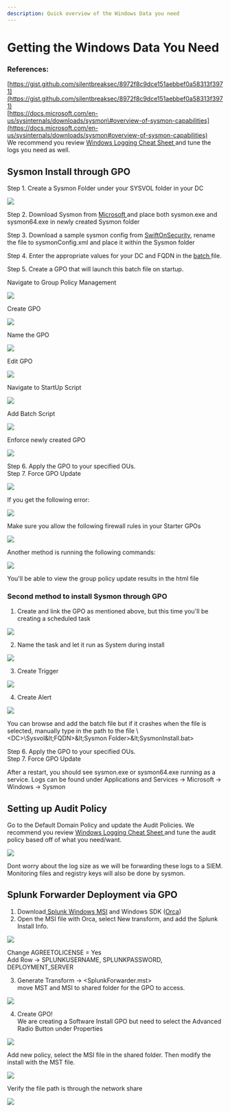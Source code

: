 ```yaml
---
description: Quick overview of the Windows Data you need
---
```


# Getting the Windows Data You Need

### References:

[https://gist.github.com/silentbreaksec/8972f8c9dce151aebbef0a58313f3971](https://gist.github.com/silentbreaksec/8972f8c9dce151aebbef0a58313f3971)  
[https://docs.microsoft.com/en-us/sysinternals/downloads/sysmon\#overview-of-sysmon-capabilities](https://docs.microsoft.com/en-us/sysinternals/downloads/sysmon#overview-of-sysmon-capabilities)  
We recommend you review [Windows Logging Cheat Sheet ](https://static1.squarespace.com/static/552092d5e4b0661088167e5c/t/5c586681f4e1fced3ce1308b/1549297281905/Windows+Logging+Cheat+Sheet_ver_Feb_2019.pdf)and tune the logs you need as well.

## Sysmon Install through GPO

Step 1. Create a Sysmon Folder under your SYSVOL folder in your DC

![](../.gitbook/assets/image%20%28145%29.png)

Step 2. Download Sysmon from [Microsoft ](https://docs.microsoft.com/en-us/sysinternals/downloads/sysmon#overview-of-sysmon-capabilities)and place both sysmon.exe and sysmon64.exe in newly created Sysmon folder

Step 3. Download a sample sysmon config from [SwiftOnSecurity](https://github.com/SwiftOnSecurity/sysmon-config), rename the file to sysmonConfig.xml and place it within the Sysmon folder

Step 4. Enter the appropriate values for your DC and FQDN in the [batch ](https://gist.github.com/silentbreaksec/8972f8c9dce151aebbef0a58313f3971)file.

Step 5. Create a GPO that will launch this batch file on startup.  
  
Navigate to Group Policy Management

![](../.gitbook/assets/image%20%28134%29.png)

Create GPO

![](../.gitbook/assets/image%20%28154%29.png)

Name the GPO 

![](../.gitbook/assets/image%20%28149%29.png)

Edit GPO

![](../.gitbook/assets/image%20%28157%29.png)

Navigate to StartUp Script

![](../.gitbook/assets/image%20%28142%29.png)

Add Batch Script 

![](../.gitbook/assets/image%20%28141%29.png)

Enforce newly created GPO

![](../.gitbook/assets/image%20%28148%29.png)

Step 6. Apply the GPO to your specified OUs.   
Step 7. Force GPO Update

![](../.gitbook/assets/image%20%28135%29.png)

If you get the following error:

![](../.gitbook/assets/image%20%28143%29.png)

Make sure you allow the following firewall rules in your Starter GPOs  


![](../.gitbook/assets/image%20%28146%29.png)

Another method is running the following commands:

![](../.gitbook/assets/image%20%28153%29.png)

You'll be able to view the group policy update results in the html file  


### Second method to install Sysmon through GPO

1. Create and link the GPO as mentioned above, but this time you'll be creating a scheduled task

![](../.gitbook/assets/image%20%28147%29.png)

2. Name the task and let it run as System during install 

![](../.gitbook/assets/image%20%28140%29.png)

3. Create Trigger

![](../.gitbook/assets/image%20%28156%29.png)

4. Create Alert

![](../.gitbook/assets/image%20%28138%29.png)

You can browse and add the batch file but if it crashes when the file is selected, manually type in the path to the file \\&lt;DC&gt;\Sysvol\&lt;FQDN&gt;\&lt;Sysmon Folder&gt;\&lt;SysmonInstall.bat&gt;  
  
Step 6. Apply the GPO to your specified OUs.   
Step 7. Force GPO Update

After a restart, you should see sysmon.exe or sysmon64.exe running as a service. Logs can be found under Applications and Services -&gt; Microsoft -&gt; Windows -&gt; Sysmon

## Setting up Audit Policy

Go to the Default Domain Policy and update the Audit Policies. We recommend you review [Windows Logging Cheat Sheet ](https://static1.squarespace.com/static/552092d5e4b0661088167e5c/t/5c586681f4e1fced3ce1308b/1549297281905/Windows+Logging+Cheat+Sheet_ver_Feb_2019.pdf)and tune the audit policy based off of what you need/want.

![](../.gitbook/assets/image%20%28137%29.png)

Dont worry about the log size as we will be forwarding these logs to a SIEM. Monitoring files and registry keys will also be done by sysmon. 

## Splunk Forwarder Deployment via GPO

1. Download[ Splunk Windows MSI](https://www.splunk.com/en_us/download/splunk-enterprise.html) and Windows SDK \([Orca](https://docs.microsoft.com/en-us/windows/win32/msi/orca-exe)\)
2. Open the MSI file with Orca, select New transform, and add the Splunk Install Info. 

![](../.gitbook/assets/image%20%28133%29.png)

Change AGREETOLICENSE = Yes  
Add Row -&gt; SPLUNKUSERNAME, SPLUNKPASSWORD, DEPLOYMENT\_SERVER

3. Generate Transform -&gt; &lt;SplunkForwarder.mst&gt;   
move MST and MSI to shared folder for the GPO to access. 

![](../.gitbook/assets/image%20%28144%29.png)

4. Create GPO!  
We are creating a Software Install GPO but need to select the Advanced Radio Button under Properties

![](../.gitbook/assets/image%20%28152%29.png)

Add new policy, select the MSI file in the shared folder. Then modify the install with the MST file. 

![](../.gitbook/assets/image%20%28150%29.png)

  
Verify the file path is through the network share 

![](../.gitbook/assets/image%20%28151%29.png)



